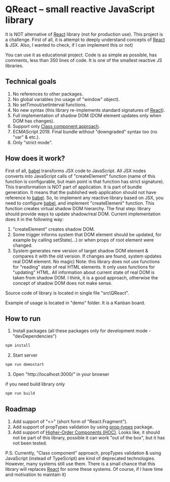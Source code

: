 # QReact – small reactive JavaScript library

It is NOT alternative of [React](https://react.dev/) library (not for production use). This project is a challenge. First of all, it is attempt to deeply understand concepts of [React](https://react.dev/) & JSX. Also, I wanted to check, if I can implement this or not)

You can use it as educational project. Code is as simple as possible, has comments, less than 350 lines of code. It is one of the smallest reactive JS libraries.

## Technical goals
1) No references to other packages.
2) No global variables (no usage of "window" object).
3) No setTimout/setInterval functions.
4) No new syntax (this library re-implements standard signatures of [React](https://react.dev/)).
5) Full implementation of shadow DOM (DOM element updates only when DOM has changes).
6) Support only [Class component approach](https://react.dev/reference/react/component).
7) ECMAScript 2019. Final bundle without "downgraded" syntax too (no "var" & etc.).
8) Only "strict mode".

## How does it work?
First of all, [babel](https://babeljs.io/docs/babel-plugin-transform-react-jsx) transforms JSX code to JavaScript. All JSX nodes converts into JavaScript calls of "createElement" function (name of this function is configurable, but main point is that function has strict signature).
This transformation is NOT part of application. It is part of bundle generation. It means that the published web application should not have reference to [babel](https://babeljs.io/docs/babel-plugin-transform-react-jsx).
So, to implement any reactive library based on JSX, you need to configure [babel](https://babeljs.io/docs/babel-plugin-transform-react-jsx), and implement "createElement" function. This function creates virtual shadow DOM hierarchy.
The final step: library should provide ways to update shadow/real DOM.
Current implementation does it in the following way:
1)	"createElement" creates shadow DOM.
2)	Some trigger informs system that DOM element should be updated, for example by calling setState(...) or when props of root element were changed.
3)	System generates new version of target shadow DOM element & compares it with the old version. If changes are found, system updates real DOM element.
No magic)
Note: this library does not use functions for "reading" state of real HTML elements. It only uses functions for "updating" HTML. All information about current state of real DOM is taken from shadow DOM. I think, it is a good approach, otherwise the concept of shadow DOM does not make sense.

Source code of library is located in single file "src\QReact".

Example of usage is located in "demo" folder. It is a Kanban board.

## How to run
1. Install packages (all these packages only for development mode - "devDependencies")

```sh
npm install
```

2. Start server

```sh
npm run demostart
```

3. Open "http://localhost:3000/" in your browser

if you need build library only

```sh
npm run build
```

## Roadmap
1) Add support of "<>" (short form of "React.Fragment").
2) Add support of propTypes validation by using [prop-types](https://www.npmjs.com/package/prop-types) package.
3) Add support of [Higher-Order Components (HOC)](https://legacy.reactjs.org/docs/higher-order-components.html). Looks like, it should not be part of this library, possible it can work "out of the box", but it has not been tested.

P.S. Currently, "Class component" approach, propTypes validation & using JavaScript (instead of TypeScript) are kind of deprecated technologies. However, many systems still use them. There is a small chance that this library will replaces [React](https://react.dev/) for some these systems. Of course, if I have time and motivation to maintain it)
